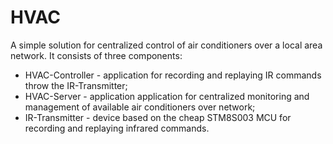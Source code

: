 # HVAC
A simple solution for centralized control of air conditioners over a local area network.
It consists of three components:
- HVAC-Controller - application for recording and replaying IR commands throw the IR-Transmitter;
- HVAC-Server - application application for centralized monitoring and management of available air conditioners over network;
- IR-Transmitter - device based on the cheap STM8S003 MCU for recording and replaying infrared commands.
